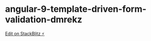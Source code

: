 # angular-9-template-driven-form-validation-dmrekz

[Edit on StackBlitz ⚡️](https://stackblitz.com/edit/angular-9-template-driven-form-validation-dmrekz)